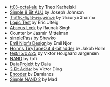 - [tt08-octal-alu](tt_um_wokwi_407760296956596225/info.md) by Theo Kachelski
- [Simple 8 Bit ALU](tt_um_wokwi_407852791999030273/info.md) by Joseph Johnson
- [Traffic-light-sequence](tt_um_wokwi_408118380088342529/info.md) by Shaurya Sharma
- [Logic Test](tt_um_wokwi_408216451206371329/info.md) by Eric Ulteig
- [Abacus Lock](tt_um_wokwi_408231820749720577/info.md) by Raunak Singh
- [Counter](tt_um_wokwi_408237988946759681/info.md) by Jasmin Mittelman
- [simplePass](tt_um_wokwi_422962904571040769/info.md) by Shawko
- [Emil Njor's Design](tt_um_wokwi_422962914561876993/info.md) by Emil Njor
- [Holm's TinyTapeOut 4-bit adder](tt_um_wokwi_422962959838345217/info.md) by Jakob Holm
- [test/15/02/25](tt_um_wokwi_422964381148718081/info.md) by Viktor Hougaard Jørgensen
- [NAND](tt_um_wokwi_422964384478997505/info.md) by kofi
- [DaliaProjekt](tt_um_wokwi_422964754310747137/info.md) by Dalia
- [3 Bit Adder](tt_um_wokwi_422965035809389569/info.md) by Victor Ding
- [Encoder](tt_um_wokwi_422968416190311425/info.md) by Damianos
- [Simple NAND 2](tt_um_wokwi_422968696249282561/info.md) by Mad
